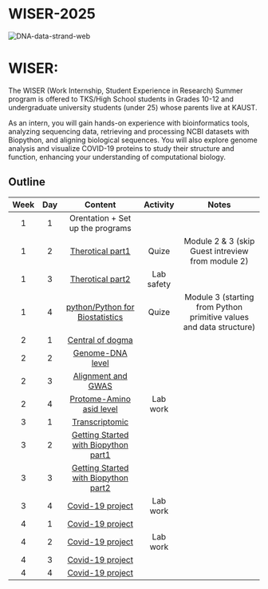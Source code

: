 # WISER-2025

![DNA-data-strand-web](https://github.com/user-attachments/assets/7700c33d-3aed-477b-899e-75db501f02ff)

# WISER: 
The WISER (Work Internship, Student Experience in Research) Summer program is offered to TKS/High School students in Grades 10-12 and undergraduate university students (under 25) whose parents live at KAUST.

As an intern, you will gain hands-on experience with bioinformatics tools, analyzing sequencing data, retrieving and processing NCBI datasets with Biopython, and aligning biological sequences. You will also explore genome analysis and visualize COVID-19 proteins to study their structure and function, enhancing your understanding of computational biology.

## Outline
| Week  | Day |  Content |  Activity  |  Notes
| :---: | :---:  |  :---:  |  :---: |  :---:
| 1 | 1 | Orentation + Set up the programs
| 1 |2 | [Therotical part1](https://www.coursera.org/learn/genetics-evolution/lecture/OCKVK/what-is-evolution-g) | Quize | Module 2 & 3 (skip Guest intreview from module 2) 
| 1 |3 |[Therotical part2]() | Lab safety |
| 1 | 4|[python/Python for Biostatistics](https://www.coursera.org/learn/fundamental-skills-in-bioinformatics/home/module/3) | Quize | Module 3 (starting from Python primitive values and data structure)
| 2 |1 |[Central of dogma](https://drive.google.com/file/d/1JT8mmurmd0GT3pbg4vy7UNxRZb5Po_-A/view?usp=sharing)
| 2 |2 |[Genome-DNA level](https://kaust.zoom.us/rec/play/7juurDBkD1Ao0Wm6UJ_N0U7c85jlqm6UH1-931AbtiIfBSLTmDRFxSbn0_ph4RJBypHHw0rTU6bms-RG.HMHweqXzeXItVb9P?canPlayFromShare=true&from=share_recording_detail&continueMode=true&componentName=rec-play&originRequestUrl=https%3A%2F%2Fkaust.zoom.us%2Frec%2Fshare%2FSpNX8c-wHaJekgwJCv6UtS87oKvVm8XOpTCo9385quOb3PZFM2bdShkTTY-C6OBw.qpXCHbCQsosytBH1)
| 2 |3 |[Alignment and GWAS](https://kaust.zoom.us/rec/play/7juurDBkD1Ao0Wm6UJ_N0U7c85jlqm6UH1-931AbtiIfBSLTmDRFxSbn0_ph4RJBypHHw0rTU6bms-RG.HMHweqXzeXItVb9P?canPlayFromShare=true&from=share_recording_detail&continueMode=true&componentName=rec-play&originRequestUrl=https%3A%2F%2Fkaust.zoom.us%2Frec%2Fshare%2FSpNX8c-wHaJekgwJCv6UtS87oKvVm8XOpTCo9385quOb3PZFM2bdShkTTY-C6OBw.qpXCHbCQsosytBH1)
| 2 |4 |[Protome-Amino asid level](https://kaust.zoom.us/rec/play/7juurDBkD1Ao0Wm6UJ_N0U7c85jlqm6UH1-931AbtiIfBSLTmDRFxSbn0_ph4RJBypHHw0rTU6bms-RG.HMHweqXzeXItVb9P?canPlayFromShare=true&from=share_recording_detail&continueMode=true&componentName=rec-play&originRequestUrl=https%3A%2F%2Fkaust.zoom.us%2Frec%2Fshare%2FSpNX8c-wHaJekgwJCv6UtS87oKvVm8XOpTCo9385quOb3PZFM2bdShkTTY-C6OBw.qpXCHbCQsosytBH1) | Lab work |
| 3 |1 |[Transcriptomic](https://kaust.zoom.us/rec/play/7juurDBkD1Ao0Wm6UJ_N0U7c85jlqm6UH1-931AbtiIfBSLTmDRFxSbn0_ph4RJBypHHw0rTU6bms-RG.HMHweqXzeXItVb9P?canPlayFromShare=true&from=share_recording_detail&continueMode=true&componentName=rec-play&originRequestUrl=https%3A%2F%2Fkaust.zoom.us%2Frec%2Fshare%2FSpNX8c-wHaJekgwJCv6UtS87oKvVm8XOpTCo9385quOb3PZFM2bdShkTTY-C6OBw.qpXCHbCQsosytBH1)
| 3 |2 |[Getting Started with Biopython part1](https://colab.research.google.com/drive/1CBVpgmWd6lKitfxU4F2EJWENtxNOYIWL?usp=sharing)
| 3 |3 |[Getting Started with Biopython part2](https://drive.google.com/file/d/1z27F1s20YBj4XhHbKxDXQa56Pevieg3J/view?usp=drive_link)
| 3 | 4 |[Covid-19 project](https://kaust.zoom.us/rec/play/7juurDBkD1Ao0Wm6UJ_N0U7c85jlqm6UH1-931AbtiIfBSLTmDRFxSbn0_ph4RJBypHHw0rTU6bms-RG.HMHweqXzeXItVb9P?canPlayFromShare=true&from=share_recording_detail&continueMode=true&componentName=rec-play&originRequestUrl=https%3A%2F%2Fkaust.zoom.us%2Frec%2Fshare%2FSpNX8c-wHaJekgwJCv6UtS87oKvVm8XOpTCo9385quOb3PZFM2bdShkTTY-C6OBw.qpXCHbCQsosytBH1) | Lab work |
| 4 |1 |[Covid-19 project](https://kaust.zoom.us/rec/play/7juurDBkD1Ao0Wm6UJ_N0U7c85jlqm6UH1-931AbtiIfBSLTmDRFxSbn0_ph4RJBypHHw0rTU6bms-RG.HMHweqXzeXItVb9P?canPlayFromShare=true&from=share_recording_detail&continueMode=true&componentName=rec-play&originRequestUrl=https%3A%2F%2Fkaust.zoom.us%2Frec%2Fshare%2FSpNX8c-wHaJekgwJCv6UtS87oKvVm8XOpTCo9385quOb3PZFM2bdShkTTY-C6OBw.qpXCHbCQsosytBH1)
| 4 |2 |[Covid-19 project](https://kaust.zoom.us/rec/play/7juurDBkD1Ao0Wm6UJ_N0U7c85jlqm6UH1-931AbtiIfBSLTmDRFxSbn0_ph4RJBypHHw0rTU6bms-RG.HMHweqXzeXItVb9P?canPlayFromShare=true&from=share_recording_detail&continueMode=true&componentName=rec-play&originRequestUrl=https%3A%2F%2Fkaust.zoom.us%2Frec%2Fshare%2FSpNX8c-wHaJekgwJCv6UtS87oKvVm8XOpTCo9385quOb3PZFM2bdShkTTY-C6OBw.qpXCHbCQsosytBH1) | Lab work |
| 4 |3 |[Covid-19 project](https://kaust.zoom.us/rec/play/7juurDBkD1Ao0Wm6UJ_N0U7c85jlqm6UH1-931AbtiIfBSLTmDRFxSbn0_ph4RJBypHHw0rTU6bms-RG.HMHweqXzeXItVb9P?canPlayFromShare=true&from=share_recording_detail&continueMode=true&componentName=rec-play&originRequestUrl=https%3A%2F%2Fkaust.zoom.us%2Frec%2Fshare%2FSpNX8c-wHaJekgwJCv6UtS87oKvVm8XOpTCo9385quOb3PZFM2bdShkTTY-C6OBw.qpXCHbCQsosytBH1)
| 4 |4 |[Covid-19 project](https://kaust.zoom.us/rec/play/7juurDBkD1Ao0Wm6UJ_N0U7c85jlqm6UH1-931AbtiIfBSLTmDRFxSbn0_ph4RJBypHHw0rTU6bms-RG.HMHweqXzeXItVb9P?canPlayFromShare=true&from=share_recording_detail&continueMode=true&componentName=rec-play&originRequestUrl=https%3A%2F%2Fkaust.zoom.us%2Frec%2Fshare%2FSpNX8c-wHaJekgwJCv6UtS87oKvVm8XOpTCo9385quOb3PZFM2bdShkTTY-C6OBw.qpXCHbCQsosytBH1)

